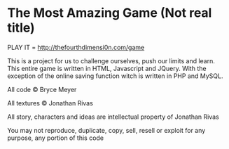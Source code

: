 The Most Amazing Game (Not real title)
==================
PLAY IT = http://thefourthdimensi0n.com/game

This is a project for us to challenge ourselves, push our limits and learn. This entire game is written in HTML, Javascript and JQuery. With the exception of the online saving function witch is written in PHP and MySQL.

All code &#169; Bryce Meyer

All textures &#169; Jonathan Rivas

All story, characters and ideas are intellectual property of Jonathan Rivas


You may not reproduce, duplicate, copy, sell, resell or exploit for any purpose, any portion of this code
